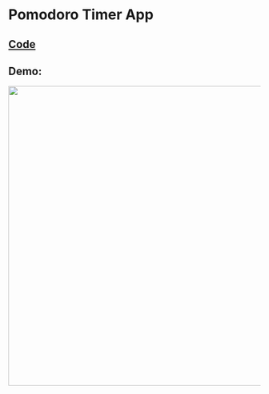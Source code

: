 # Pomodoro Timer App

## [Code](https://github.com/dylanbuchi/100-days-of-code/blob/main/src/day_26/pomodoro.py)

## Demo:

<img src=https://user-images.githubusercontent.com/52018183/105880771-81cee680-5fe2-11eb-8adc-ff912239f1af.gif width=600 >
